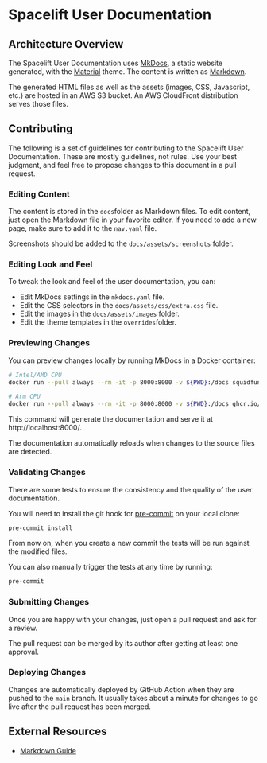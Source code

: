 # Spacelift User Documentation

## Architecture Overview

The Spacelift User Documentation uses [MkDocs](https://www.mkdocs.org), a static website generated, with the [Material](https://squidfunk.github.io/mkdocs-material/) theme. The content is written as [Markdown](https://daringfireball.net/projects/markdown/).

The generated HTML files as well as the assets (images, CSS, Javascript, etc.) are hosted in an AWS S3 bucket. An AWS CloudFront distribution serves those files.

## Contributing

The following is a set of guidelines for contributing to the Spacelift User Documentation. These are mostly guidelines, not rules. Use your best judgment, and feel free to propose changes to this document in a pull request.

### Editing Content

The content is stored in the `docs`folder as Markdown files. To edit content, just open the Markdown file in your favorite editor. If you need to add a new page, make sure to add it to the `nav.yaml` file.

Screenshots should be added to the `docs/assets/screenshots` folder.

### Editing Look and Feel

To tweak the look and feel of the user documentation, you can:

- Edit MkDocs settings in the `mkdocs.yaml` file.
- Edit the CSS selectors in the `docs/assets/css/extra.css` file.
- Edit the images in the `docs/assets/images` folder.
- Edit the theme templates in the `overrides`folder.

### Previewing Changes

You can preview changes locally by running MkDocs in a Docker container:

```bash
# Intel/AMD CPU
docker run --pull always --rm -it -p 8000:8000 -v ${PWD}:/docs squidfunk/mkdocs-material

# Arm CPU
docker run --pull always --rm -it -p 8000:8000 -v ${PWD}:/docs ghcr.io/afritzler/mkdocs-material
```

<!-- markdownlint-disable-next-line MD034 -->
This command will generate the documentation and serve it at http://localhost:8000/.

The documentation automatically reloads when changes to the source files are detected.

### Validating Changes

There are some tests to ensure the consistency and the quality of the user documentation.

You will need to install the git hook for  [pre-commit](https://pre-commit.com) on your local clone:

```bash
pre-commit install
```

From now on, when you create a new commit the tests will be run against the modified files.

You can also manually trigger the tests at any time by running:

```bash
pre-commit
```

### Submitting Changes

Once you are happy with your changes, just open a pull request and ask for a review.

The pull request can be merged by its author after getting at least one approval.

### Deploying Changes

Changes are automatically deployed by GitHub Action when they are pushed to the `main` branch. It usually takes about a minute for changes to go live after the pull request has been merged.

## External Resources

- [Markdown Guide](https://www.markdownguide.org)
